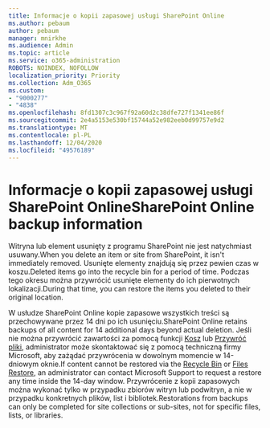 ```yaml
---
title: Informacje o kopii zapasowej usługi SharePoint Online
ms.author: pebaum
author: pebaum
manager: mnirkhe
ms.audience: Admin
ms.topic: article
ms.service: o365-administration
ROBOTS: NOINDEX, NOFOLLOW
localization_priority: Priority
ms.collection: Adm_O365
ms.custom:
- "9000277"
- "4838"
ms.openlocfilehash: 8fd1307c3c967f92a60d2c38dfe727f1341ee86f
ms.sourcegitcommit: 2e4a5153e530bf15744a52e982eeb0d99757e9d2
ms.translationtype: MT
ms.contentlocale: pl-PL
ms.lasthandoff: 12/04/2020
ms.locfileid: "49576189"
---
```

# <a name="sharepoint-online-backup-information"></a><span data-ttu-id="a355c-102">Informacje o kopii zapasowej usługi SharePoint Online</span><span class="sxs-lookup"><span data-stu-id="a355c-102">SharePoint Online backup information</span></span>

<span data-ttu-id="a355c-103">Witryna lub element usunięty z programu SharePoint nie jest natychmiast usuwany.</span><span class="sxs-lookup"><span data-stu-id="a355c-103">When you delete an item or site from SharePoint, it isn't immediately removed.</span></span> <span data-ttu-id="a355c-104">Usunięte elementy znajdują się przez pewien czas w koszu.</span><span class="sxs-lookup"><span data-stu-id="a355c-104">Deleted items go into the recycle bin for a period of time.</span></span> <span data-ttu-id="a355c-105">Podczas tego okresu można przywrócić usunięte elementy do ich pierwotnych lokalizacji.</span><span class="sxs-lookup"><span data-stu-id="a355c-105">During that time, you can restore the items you deleted to their original location.</span></span>

<span data-ttu-id="a355c-106">W usłudze SharePoint Online kopie zapasowe wszystkich treści są przechowywane przez 14 dni po ich usunięciu.</span><span class="sxs-lookup"><span data-stu-id="a355c-106">SharePoint Online retains backups of all content for 14 additional days beyond actual deletion.</span></span> <span data-ttu-id="a355c-107">Jeśli nie można przywrócić zawartości za pomocą funkcji [Kosz](https://support.microsoft.com/office/restore-deleted-items-from-the-site-collection-recycle-bin-5fa924ee-16d7-487b-9a0a-021b9062d14b) lub [Przywróć pliki](https://support.microsoft.com/office/restore-your-onedrive-fa231298-759d-41cf-bcd0-25ac53eb8a15), administrator może skontaktować się z pomocą techniczną firmy Microsoft, aby zażądać przywrócenia w dowolnym momencie w 14-dniowym oknie.</span><span class="sxs-lookup"><span data-stu-id="a355c-107">If content cannot be restored via the [Recycle Bin](https://support.microsoft.com/office/restore-deleted-items-from-the-site-collection-recycle-bin-5fa924ee-16d7-487b-9a0a-021b9062d14b) or [Files Restore](https://support.microsoft.com/office/restore-your-onedrive-fa231298-759d-41cf-bcd0-25ac53eb8a15), an administrator can contact Microsoft Support to request a restore any time inside the 14-day window.</span></span> <span data-ttu-id="a355c-108">Przywrócenie z kopii zapasowych można wykonać tylko w przypadku zbiorów witryn lub podwitryn, a nie w przypadku konkretnych plików, list i bibliotek.</span><span class="sxs-lookup"><span data-stu-id="a355c-108">Restorations from backups can only be completed for site collections or sub-sites, not for specific files, lists, or libraries.</span></span>
